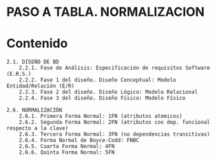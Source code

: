 # PASO A TABLA. NORMALIZACION

# Contenido
    2.1. DISEÑO DE BD
        2.2.1. Fase de Análisis: Especificación de requisitos Software (E.R.S.)
        2.2.2. Fase 1 del diseño. Diseño Conceptual: Modelo Entidad/Relación (E/R)
        2.2.3. Fase 2 del diseño. Diseño Lógico: Modelo Relacional
        2.2.4. Fase 3 del diseño. Diseño Físico: Modelo Físico

    2.6. NORMALIZACIÓN
        2.6.1. Primera Forma Normal: 1FN (atributos atomicos)
        2.6.2. Segunda Forma Normal: 2FN (atributos con dep. funcional respecto a la clave)
        2.6.3. Tercera Forma Normal: 3FN (no dependencias transitivas)
        2.6.4. Forma Normal de Boyce-Codd: FNBC
        2.6.5. Cuarta Forma Normal: 4FN
        2.6.6. Quinta Forma Normal: 5FN
